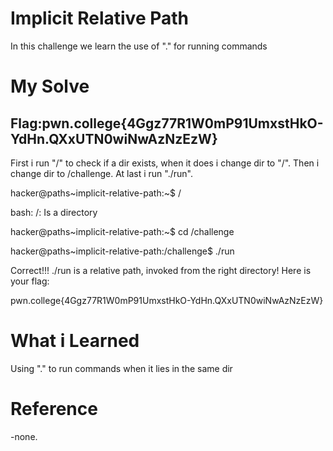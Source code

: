 # Implicit Relative Path 

In this challenge we learn the use of "." for running commands

# My Solve 

## Flag:pwn.college{4Ggz77R1W0mP91UmxstHkO-YdHn.QXxUTN0wiNwAzNzEzW}

First i run "/" to check if a dir exists, when it does i change dir to "/". Then i change dir to /challenge.
At last i run "./run".

hacker@paths~implicit-relative-path:~$ /

bash: /: Is a directory

hacker@paths~implicit-relative-path:~$ cd /challenge

hacker@paths~implicit-relative-path:/challenge$ ./run

Correct!!!
./run is a relative path, invoked from the right directory!
Here is your flag:

pwn.college{4Ggz77R1W0mP91UmxstHkO-YdHn.QXxUTN0wiNwAzNzEzW}

# What i Learned

Using "." to run commands when it lies in the same dir

# Reference

-none.
